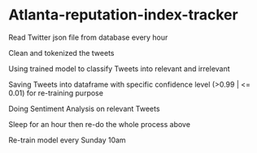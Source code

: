 # Atlanta-reputation-index-tracker
Read Twitter json file from database every hour

Clean and tokenized the tweets

Using trained model to classify Tweets into relevant and irrelevant

Saving Tweets into dataframe with specific confidence level (>0.99 | <= 0.01) for re-training purpose

Doing Sentiment Analysis on relevant Tweets

Sleep for an hour then re-do the whole process above

Re-train model every Sunday 10am
